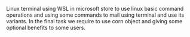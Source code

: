 Linux terminal using WSL in microsoft store to use linux basic command operations and using some commands to mail using terminal and use its variants.
In the final task we require to use corn object and giving some optional benefits to some users.
